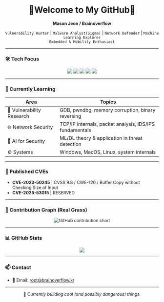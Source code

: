<h1 align="center">👾Welcome to My GitHub👾</h1>

<p align="center">
  <strong>Mason Jeon / Brainoverflow</strong>
</p>

<p align="center">
  <code>Vulnerability Hunter</code> |
  <code>Malware Analyst(Sigma)</code> |
  <code>Network Defender</code> |
  <code>Machine Learning Explorer</code><br>
  <code>Embedded & Mobility Enthusiast</code>
</p>

---

### 🛠️ Tech Focus

<p align="center">
  <img src="https://img.shields.io/badge/ExploitDev-22272E?style=for-the-badge&logo=c&logoColor=white"/>
  <img src="https://img.shields.io/badge/ReverseEngineering-3D3B8E?style=for-the-badge&logo=ghidra&logoColor=white"/>
  <img src="https://img.shields.io/badge/MachineLearning-1A1A1A?style=for-the-badge&logo=scikitlearn&logoColor=orange"/>
  <img src="https://img.shields.io/badge/DeepLearning-1A1A1A?style=for-the-badge&logo=tensorflow&logoColor=orange"/>
  <img src="https://img.shields.io/badge/NetworkSecurity-1A1A1A?style=for-the-badge&logo=wireshark&logoColor=white"/>
</p>

---

### 🌱 Currently Learning

| Area | Topics |
|------|--------|
| 🔐 Vulnerability Research | GDB, pwndbg, memory corruption, binary reversing |
| 🌐 Network Security | TCP/IP internals, packet analysis, IDS/IPS fundamentals |
| 🤖 AI for Security | ML/DL theory & application in threat detection |
| ⚙️ Systems | Windows, MacOS, Linux, system internals |

---

### 📌 Published CVEs
- **CVE-2023-50245** | CVSS 9.8 / CWE-120 / Buffer Copy without Checking Size of Input  
- **CVE-2025-53015** | RESERVED

---

### 🧩 Contribution Graph (Real Grass)

<p align="center">
  <img src="https://ghchart.rshah.org/219EBC/root-brainoverflow" alt="GitHub contribution chart" />
</p>

---

### 📊 GitHub Stats

<p align="center">
  <img src="https://github-readme-stats.vercel.app/api?username=root-brainoverflow&count_private=true&show_icons=true&theme=github_dark&border_radius=10" />
</p>

---

### 📫 Contact

- 📧 Email: [root@brainoverflow.kr](mailto:root@brainoverflow.kr)

---

<p align="center">
  🧪 <em>Currently building cool (and possibly dangerous) things.</em>
</p>

